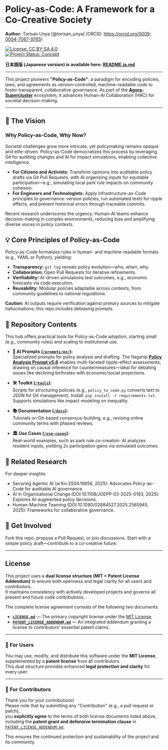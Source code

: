# Policy-as-Code: A Framework for a Co-Creative Society

**Author:** Torisan Unya [@torisan_unya] (ORCID: https://orcid.org/0009-0004-7067-9765)

[![License: CC BY-SA 4.0](https://i.creativecommons.org/l/by-sa/4.0/88x31.png)](https://creativecommons.org/licenses/by-sa/4.0/deed.en)  
[![Project Status: Concept](https://img.shields.io/badge/status-concept-blue.svg)](https://github.com/torisan-unya/policy-as-code)

**日本語版 (Japanese version) is available here: [README.ja.md](./README.ja.md)**

---

This project pioneers **"Policy-as-Code"**: a paradigm for encoding policies, laws, and agreements as version-controlled, machine-readable code to foster transparent, collaborative governance. As part of the **[Agora-Supercluster](https://github.com/torisan-unya/Agora-Supercluster)** ecosystem, it advances Human-AI Collaboration (HAC) for societal decision-making.

---

## 📜 The Vision

### Why Policy-as-Code, Why Now?

Societal challenges grow more intricate, yet policymaking remains opaque and elite-driven. Policy-as-Code democratizes this process by leveraging Git for auditing changes and AI for impact simulations, enabling collective intelligence.

- **For Citizens and Activists:** Transform opinions into auditable policy drafts via Git Pull Requests, with AI organizing inputs for equitable participation—e.g., simulating local park rule impacts on community cohesion.
- **For Engineers and Technologists:** Apply Infrastructure-as-Code principles to governance: version policies, run automated tests for ripple effects, and prevent historical errors through traceable commits.

Recent research underscores the urgency: Human-AI teams enhance decision-making in complex environments, reducing bias and amplifying diverse voices in policy contexts.

## 💡 Core Principles of Policy-as-Code

Policy-as-Code formalizes rules in human- and machine-readable formats (e.g., YAML or Python), yielding:

- **Transparency:** `git log` reveals policy evolution—who, when, why.
- **Collaboration:** Open Pull Requests for iterative refinements.
- **Verifiability:** AI-driven simulations test outcomes, e.g., economic forecasts via code execution.
- **Reusability:** Modular policies adaptable across contexts, from community guidelines to national regulations.

**Caution:** AI outputs require verification against primary sources to mitigate hallucinations; this repo includes debiasing prompts.

## 🚀 Repository Contents

This hub offers practical tools for Policy-as-Code adoption, starting small (e.g., community rules) and scaling to institutional use.

- **🤖 AI Prompts ([`/prompts/en/`](./prompts/en/)):**  
  Specialized prompts for policy analysis and drafting. The flagship **[Policy Analysis Prompt v5.6](./prompts/en/policy-analysis-prompt-v5.6-en.md)** enables multi-faceted ripple-effect assessments, drawing on causal inference for countermeasures—ideal for debating issues like declining birthrates with economic/social projections.

- **🛠 Toolkit ([`/tools`](./tools)):**  
  Scripts for structuring policies (e.g., `policy_to_code.py` converts text to JSON for Git management). Install: `pip install -r requirements.txt`. Supports simulations like impact modeling on inequality.

- **📚 Documentation ([`/docs`](./docs)):**  
  Tutorials on Git-based consensus-building, e.g., revising online community terms with phased reviews.

- **🏛️ Use Cases ([`/use-cases`](./use-cases)):**  
  Real-world examples, such as park rule co-creation: AI analyzes resident inputs, yielding 2x participation gains via simulated outcomes.

## 🔗 Related Research

For deeper insights:  
- Securing Agentic AI (arXiv:2504.19956, 2025): Advocates Policy-as-Code for auditable AI governance.  
- AI in Organizational Change (DOI:10.1108/JOEPP-03-2025-0193, 2025): Explores AI-augmented policy decisions.  
- Human-Machine Teaming (DOI:10.1080/02684527.2025.2565945, 2025): Frameworks for collaborative governance.

## 🤝 Get Involved

Fork this repo, propose a Pull Request, or join discussions. Start with a simple policy draft—contribute to a co-creative future.

---

## License

This project uses a **dual license structure (MIT + Patent License Addendum)** to ensure both openness and legal clarity for all users and contributors.  
It maintains consistency with actively developed projects and governs all present and future code contributions.

The complete license agreement consists of the following two documents:

- **[`LICENSE.md`](LICENSE.md)** — The primary copyright license under the [MIT License](https://opensource.org/licenses/MIT).  
- **[`PATENT_LICENSE_ADDENDUM.md`](PATENT_LICENSE_ADDENDUM.md)** — An integrated addendum granting a license to contributors’ essential patent claims.

---

### 🔹 For Users

You may use, modify, and distribute this software under the **MIT License**,  
supplemented by a **patent license** from all contributors.  
This dual structure provides enhanced **legal protection and clarity** for every user.

---

### 🔹 For Contributors

Thank you for your contributions!  
Please note that by submitting any "Contribution" (e.g., a pull request or patch),  
you **explicitly agree** to the terms of both license documents listed above,  
including the **patent grant and defensive termination clause** in  
[`PATENT_LICENSE_ADDENDUM.md`](PATENT_LICENSE_ADDENDUM.md).

This ensures the continued protection and sustainability of the project and its community.


